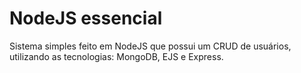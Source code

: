 # NodeJS essencial
Sistema simples feito em NodeJS que possui um CRUD de usuários, utilizando as tecnologias: MongoDB, EJS e Express.

